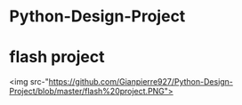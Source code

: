 # Python-Design-Project
<h1>flash project</h1>

<img src-"https://github.com/Gianpierre927/Python-Design-Project/blob/master/flash%20project.PNG">

